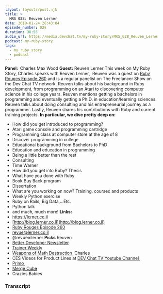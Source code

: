 ```yaml
---
layout: layouts/post.njk
title: >
  MRS 028: Reuven Lerner
date: 2018-01-24 20:43:04
episode_number: 028
duration: 38:55
audio_url: https://media.devchat.tv/my-ruby-story/MRS_028_Reuven_Lerner.mp3
podcast: my-ruby-story
tags:
  - my_ruby_story
  - podcast
---
```


**Panel:&nbsp;** Charles Max Wood **Guest:** Reuven Lerner This week on My Ruby Story, Charles speaks with Reuven Lerner,&nbsp; Reuven was a guest on [Ruby Rouges Episode 260](https://devchat.tv/ruby-rogues/260-rr-training-with-reuven-lerner) and is a regular panelist on The Freelancer Show on the Dev Chat TV network. Reuven talks about his background in Ruby development, from programming on an Atari to discovering computer science in his college years. Reuven mentions getting a bachelors&nbsp;in programming and eventually getting a Ph.D. in education/learning sciences. Reuven talks about doing consulting and his entrepreneurial journey as a programmer. Lastly, Reuven shares his contributions with Ruby and current training projects. **In particular, we dive pretty deep on:**

- How did you get introduced to programming?
- Atari game console and programming cartridge
- Programming class at computer store at the age of 8
- Discover programming in college
- Educational background from Bachelors to PhD
- Education and education in programming
- Being a little better than the rest
- Consulting
- Time Warner
- How did you get into Ruby? Thesis
- What have you done with Ruby
- Book Buy Back program
- Dissertation
- What are you working on now? Training, coursed and products
- Weekly Python exercise
- Ruby on Rails, Big Data,…Etc.
- Python talk
- and much, much more!
  **Links: &nbsp;**
- https://lerner.co.il
- [http://blog.lerner.co.il](http://blog.lerner.co.il)
- [Ruby Rouges Episode 260](https://devchat.tv/ruby-rogues/260-rr-training-with-reuven-lerner)
- [revue@lerner.co.il](mailto:revue@lerner.co.il)
- @revuemlerner
  **Picks** Reuven
- [Better Developer Newsletter](https://lerner.co.il/newsletter/)
- [Trainer Weekly](https://lerner.co.il/trainer-weekly/)
- [Weapons of Math Destruction&nbsp;](https://www.amazon.com/Weapons-Math-Destruction-Increases-Inequality/dp/0553418815)
  Charles
- CES Videos for Product Lines at [DEV Chat TV Youtube Channel&nbsp;](https://www.youtube.com/channel/UCABJEQ57MIn6X3TIHIebJUw)
- [Primo&nbsp;](https://www.primotoys.com)
- [Merge Cube](https://mergevr.com/cube)
- Crazies Babies

### Transcript
